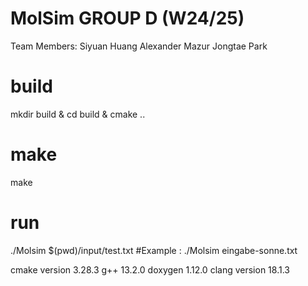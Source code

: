 MolSim GROUP D (W24/25)
===
Team Members:
Siyuan Huang
Alexander Mazur
Jongtae Park

# build
mkdir build & cd build & cmake ..

# make 
make

# run
./Molsim $(pwd)/input/test.txt
#Example : 
./Molsim eingabe-sonne.txt


cmake version 3.28.3
g++  13.2.0
doxygen 1.12.0
clang version 18.1.3 


